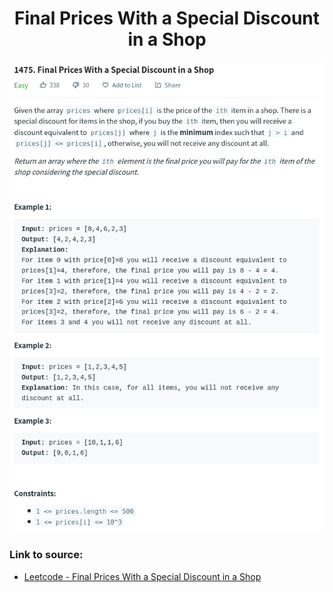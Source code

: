 <h1 align="center">Final Prices With a Special Discount in a Shop</h1>

![alt text](https://raw.githubusercontent.com/matthew01lokiet/Github-repos-images/main/Algs/Arrays/S5H2CXdG_o.png)

### Link to source: 
- <a href="https://leetcode.com/problems/final-prices-with-a-special-discount-in-a-shop/">Leetcode - Final Prices With a Special Discount in a Shop</a>

